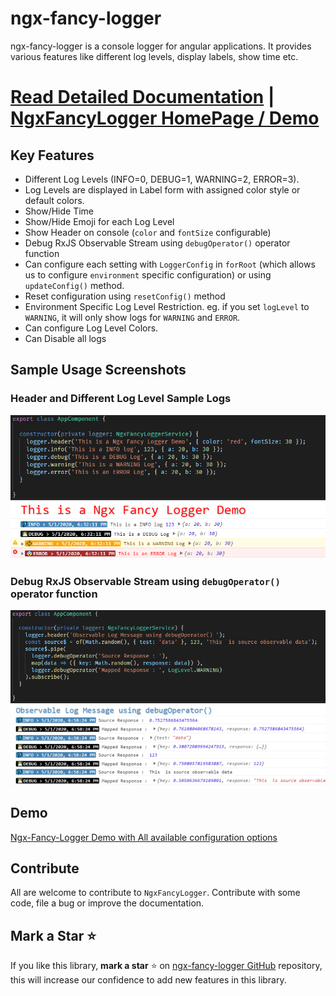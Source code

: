 # ngx-fancy-logger

ngx-fancy-logger is a console logger for angular applications. It provides various features like different log levels, display labels, show time etc. 

# [Read Detailed Documentation](./projects/ngx-fancy-logger/README.md) | [NgxFancyLogger HomePage / Demo](https://ngx-fancy-logger.netlify.app/) 

## Key Features

- Different Log Levels (INFO=0, DEBUG=1, WARNING=2, ERROR=3).
- Log Levels are displayed in Label form with assigned color style or default colors.
- Show/Hide Time
- Show/Hide Emoji for each Log Level
- Show Header on console (`color` and `fontSize` configurable)
- Debug RxJS Observable Stream using `debugOperator()` operator function  
- Can configure each setting with `LoggerConfig` in `forRoot` (which allows us to configure `environment` specific configuration) or using `updateConfig()` method.
- Reset configuration using `resetConfig()` method
- Environment Specific Log Level Restriction.
    eg. if you set `logLevel` to `WARNING`, it will only show logs for `WARNING` and `ERROR`. 
- Can configure Log Level Colors.
- Can Disable all logs

## Sample Usage Screenshots

### Header and Different Log Level Sample Logs

![Header and Different Log Levels Sample Logs](./sample-images/logLevels_header.png "Header and Different Log Levels Sample Logs")

### Debug RxJS Observable Stream using `debugOperator()` operator function 
![Debug RxJS Observable Stream using debugOperator() operator function ](./sample-images/debugOperator.png "Debug RxJS Observable Stream using debugOperator() operator function")


## Demo 
[Ngx-Fancy-Logger Demo with All available configuration options](https://ngx-fancy-logger.netlify.app/#/demo)

## Contribute
All are welcome to contribute to `NgxFancyLogger`. Contribute with some code, file a bug or improve the documentation.

## Mark a Star ⭐
If you like this library, **mark a star** ⭐ on [ngx-fancy-logger GitHub](https://github.com/ngdevelop-tech/ngx-fancy-logger) repository, this will increase our confidence to add new features in this library.